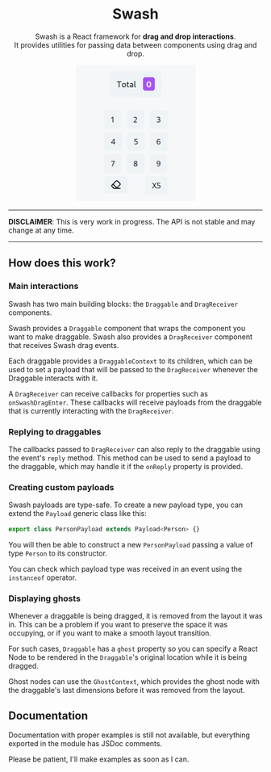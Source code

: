 <div align="center">

# Swash

<p>
Swash is a React framework for <strong>drag and drop interactions</strong>.<br>
It provides utilities for passing data between components using drag and drop.
</p>

<img src="example.gif"/>

</div>

---

**DISCLAIMER**: This is very work in progress. The API is not stable and may
change at any time.

---

## How does this work?

### Main interactions

Swash has two main building blocks: the `Draggable` and `DragReceiver`
components.

Swash provides a `Draggable` component that wraps the component you want to make
draggable. Swash also provides a `DragReceiver` component that receives Swash
drag events.

Each draggable provides a `DraggableContext` to its children, which can be used
to set a payload that will be passed to the `DragReceiver` whenever the
Draggable interacts with it.

A `DragReceiver` can receive callbacks for properties such as
`onSwashDragEnter`. These callbacks will receive payloads from the draggable
that is currently interacting with the `DragReceiver`.

### Replying to draggables

The callbacks passed to `DragReceiver` can also reply to the draggable using the
event's `reply` method. This method can be used to send a payload to the
draggable, which may handle it if the `onReply` property is provided.

### Creating custom payloads

Swash payloads are type-safe. To create a new payload type, you can extend the
`Payload` generic class like this:

```ts
export class PersonPayload extends Payload<Person> {}
```

You will then be able to construct a new `PersonPayload` passing a value of type
`Person` to its constructor.

You can check which payload type was received in an event using the `instanceof`
operator.

### Displaying ghosts

Whenever a draggable is being dragged, it is removed from the layout it was in.
This can be a problem if you want to preserve the space it was occupying, or if
you want to make a smooth layout transition.

For such cases, `Draggable` has a `ghost` property so you can specify a React
Node to be rendered in the `Draggable`'s original location while it is being
dragged.

Ghost nodes can use the `GhostContext`, which provides the ghost node with the
draggable's last dimensions before it was removed from the layout.

## Documentation

Documentation with proper examples is still not available, but everything
exported in the module has JSDoc comments.

Please be patient, I'll make examples as soon as I can.
